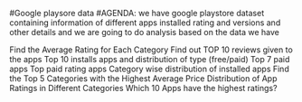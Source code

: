 #Google playsore data
#AGENDA:
we have google playstore dataset containing information of different apps installed rating and versions and other details and we are going to do analysis based on the data we have

Find the Average Rating for Each Category
Find out TOP 10 reviews given to the apps
Top 10 installs apps and distribution of type (free/paid)
Top 7 paid apps
Top paid rating apps
Category wise distribution of installed apps
Find the Top 5 Categories with the Highest Average Price
Distribution of App Ratings in Different Categories
Which 10 Apps have the highest ratings?
